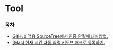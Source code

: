 # Tool

### 목차
- [GitHub 맥용 SourceTree에서 인증 안될때 대처방법.](https://github.com/ThreeSnakes/TIL/blob/master/Tool/tool-mac-sourcetree-github-connect.md)
- [[Mac] 현재 시간 자동 입력 키도브 매크로 등록하기.](https://github.com/ThreeSnakes/TIL/blob/master/Tool/mac-datetime-keyboard-macro.md)